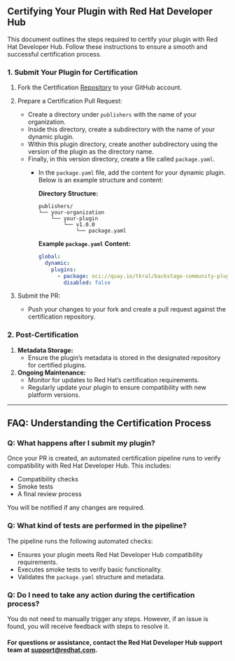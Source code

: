 ## Certifying Your Plugin with Red Hat Developer Hub

This document outlines the steps required to certify your plugin with Red Hat Developer Hub. Follow these instructions to ensure a smooth and successful certification process.

### 1. Submit Your Plugin for Certification

1. Fork the Certification [Repository](https://github.com/redhat-developer/rhdh-plugin-certification) to your GitHub account.
2. Prepare a Certification Pull Request:
   - Create a directory under `publishers` with the name of your organization.
   - Inside this directory, create a subdirectory with the name of your dynamic plugin.
   - Within this plugin directory, create another subdirectory using the version of the plugin as the directory name.
   - Finally, in this version directory, create a file called `package.yaml`.
     - In the `package.yaml` file, add the content for your dynamic plugin. Below is an example structure and content:

       **Directory Structure:**
       ```plaintext
       publishers/
       └── your-organization
           └── your-plugin
               └── v1.0.0
                   └── package.yaml
       ```

       **Example `package.yaml` Content:**
       ```yaml
       global:
         dynamic:
           plugins:
             - package: oci://quay.io/tkral/backstage-community-plugin-todo:v0.1.1!backstage-community-plugin-todo
               disabled: false
       ```

3. Submit the PR:
   - Push your changes to your fork and create a pull request against the certification repository.

### 2. Post-Certification

1. **Metadata Storage:**
   - Ensure the plugin’s metadata is stored in the designated repository for certified plugins.
2. **Ongoing Maintenance:**
   - Monitor for updates to Red Hat’s certification requirements.
   - Regularly update your plugin to ensure compatibility with new platform versions.

---

## FAQ: Understanding the Certification Process

### **Q: What happens after I submit my plugin?**

Once your PR is created, an automated certification pipeline runs to verify compatibility with Red Hat Developer Hub. This includes:

- Compatibility checks
- Smoke tests
- A final review process

You will be notified if any changes are required.

### **Q: What kind of tests are performed in the pipeline?**

The pipeline runs the following automated checks:

- Ensures your plugin meets Red Hat Developer Hub compatibility requirements.
- Executes smoke tests to verify basic functionality.
- Validates the `package.yaml` structure and metadata.

### **Q: Do I need to take any action during the certification process?**

You do not need to manually trigger any steps. However, if an issue is found, you will receive feedback with steps to resolve it.

#### For questions or assistance, contact the Red Hat Developer Hub support team at [support@redhat.com](mailto:support@redhat.com).

